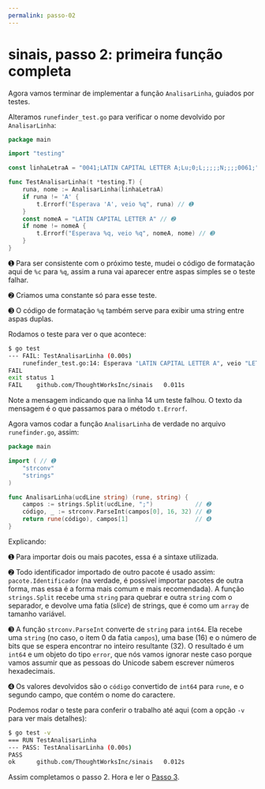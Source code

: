 ```yaml
---
permalink: passo-02
---
```


# sinais, passo 2: primeira função completa

Agora vamos terminar de implementar a função `AnalisarLinha`, guiados por testes.

Alteramos `runefinder_test.go` para verificar o nome devolvido por `AnalisarLinha`:

```go
package main

import "testing"

const linhaLetraA = "0041;LATIN CAPITAL LETTER A;Lu;0;L;;;;;N;;;;0061;"

func TestAnalisarLinha(t *testing.T) {
	runa, nome := AnalisarLinha(linhaLetraA)
	if runa != 'A' {
		t.Errorf("Esperava 'A', veio %q", runa) // ➊
	}
	const nomeA = "LATIN CAPITAL LETTER A" // ➋
	if nome != nomeA {
		t.Errorf("Esperava %q, veio %q", nomeA, nome) // ➌
	}
}
```

➊ Para ser consistente com o próximo teste, mudei o código de formatação aqui de `%c` para `%q`, assim a runa vai aparecer entre aspas simples se o teste falhar.

➋ Criamos uma constante só para esse teste.

➌ O código de formatação `%q` também serve para exibir uma string entre aspas duplas.

Rodamos o teste para ver o que acontece:

```bash
$ go test
--- FAIL: TestAnalisarLinha (0.00s)
	runefinder_test.go:14: Esperava "LATIN CAPITAL LETTER A", veio "LETRA A"
FAIL
exit status 1
FAIL	github.com/ThoughtWorksInc/sinais	0.011s
```

Note a mensagem indicando que na linha 14 um teste falhou. O texto da mensagem é o que passamos para o método `t.Errorf`.

Agora vamos codar a função `AnalisarLinha` de verdade no arquivo `runefinder.go`, assim:

```go
package main

import ( // ➊
	"strconv"
	"strings"
)

func AnalisarLinha(ucdLine string) (rune, string) {
	campos := strings.Split(ucdLine, ";")            // ➋
	código, _ := strconv.ParseInt(campos[0], 16, 32) // ➌
	return rune(código), campos[1]                   // ➍
}
```

Explicando:

➊ Para importar dois ou mais pacotes, essa é a sintaxe utilizada.

➋ Todo identificador importado de outro pacote é usado assim: `pacote.Identificador` (na verdade, é possível importar pacotes de outra forma, mas essa é a forma mais comum e mais recomendada). A função `strings.Split` recebe uma `string` para quebrar e outra `string` com o separador, e devolve uma fatia (_slice_) de strings, que é como um `array` de tamanho variável.

➌ A função `strconv.ParseInt` converte de `string` para `int64`. Ela recebe uma `string` (no caso, o item 0 da fatia `campos`), uma base (16) e o número de bits que se espera encontrar no inteiro resultante (32). O resultado é um `int64` e um objeto do tipo `error`, que nós vamos ignorar neste caso porque vamos assumir que as pessoas do Unicode sabem escrever números hexadecimais.

➍ Os valores devolvidos são o `código` convertido de `int64` para `rune`, e o segundo campo, que contém o nome do caractere.

Podemos rodar o teste para conferir o trabalho até aqui (com a opção `-v` para ver mais detalhes):

```bash
$ go test -v
=== RUN TestAnalisarLinha
--- PASS: TestAnalisarLinha (0.00s)
PASS
ok  	github.com/ThoughtWorksInc/sinais	0.012s
```

Assim completamos o passo 2. Hora e ler o [Passo 3](passo-03).

